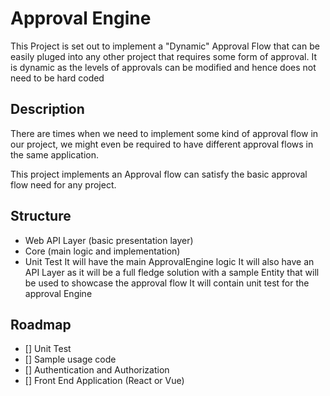 # Approval Engine
This Project is set out to implement a "Dynamic" Approval Flow that can be easily pluged into any other project that requires some form of approval.
It is dynamic as the levels of approvals can be modified and hence does not need to be hard coded

## Description
There are times when we need to implement some kind of approval flow in our project, we might even be required to have different approval flows in the same application.

This project implements an Approval flow can satisfy the basic approval flow need for any project.

## Structure
- Web API Layer (basic presentation layer)
- Core (main logic and implementation)
- Unit Test
It will have the main ApprovalEngine logic
It will also have an API Layer as it will be a full fledge solution with a sample Entity that 
will be used to showcase the approval flow
It will contain unit test for the approval Engine

## Roadmap
- [] Unit Test
- [] Sample usage code
- [] Authentication and Authorization
- [] Front End Application (React or Vue)
